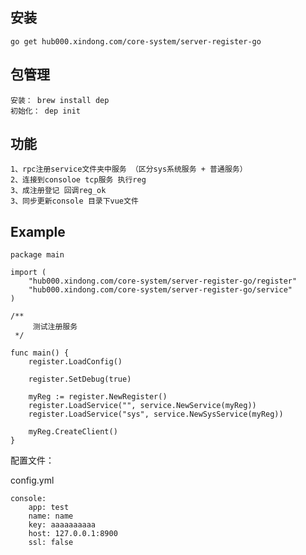 安装
----------
```
go get hub000.xindong.com/core-system/server-register-go
```


包管理
----------
    安装： brew install dep
    初始化： dep init

功能
----------
    1、rpc注册service文件夹中服务 （区分sys系统服务 + 普通服务）
    2、连接到consoloe tcp服务 执行reg
    3、成注册登记 回调reg_ok
    3、同步更新console 目录下vue文件


Example
----------
```golang
package main

import (
	"hub000.xindong.com/core-system/server-register-go/register"
	"hub000.xindong.com/core-system/server-register-go/service"
)

/**
	 测试注册服务
 */

func main() {
	register.LoadConfig()

	register.SetDebug(true)

	myReg := register.NewRegister()
	register.LoadService("", service.NewService(myReg))
	register.LoadService("sys", service.NewSysService(myReg))

	myReg.CreateClient()
}

```
配置文件：

config.yml
```golang
console:
    app: test
    name: name
    key: aaaaaaaaaa
    host: 127.0.0.1:8900
    ssl: false
```
